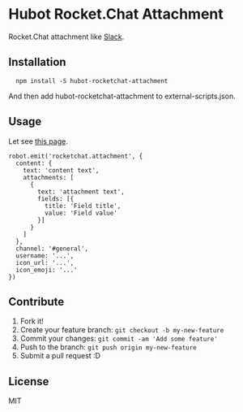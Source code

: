 # Hubot Rocket.Chat Attachment

Rocket.Chat attachment like [Slack](https://api.slack.com/docs/message-attachments).

## Installation

```
  npm install -S hubot-rocketchat-attachment
```

And then add hubot-rocketchat-attachment to external-scripts.json.

## Usage

Let see [this page](https://rocket.chat/docs/administrator-guides/integrations/).

```
robot.emit('rocketchat.attachment', {
  content: {
    text: 'content text',
    attachments: [
      {
        text: 'attachment text',
        fields: [{
          title: 'Field title',
          value: 'Field value'
        }]
      }
    ]
  },
  channel: '#general',
  username: '...',
  icon_url: '...',
  icon_emoji: '...'
})
```

## Contribute

1. Fork it!
2. Create your feature branch: `git checkout -b my-new-feature`
3. Commit your changes: `git commit -am 'Add some feature'`
4. Push to the branch: `git push origin my-new-feature`
5. Submit a pull request :D

## License

MIT
